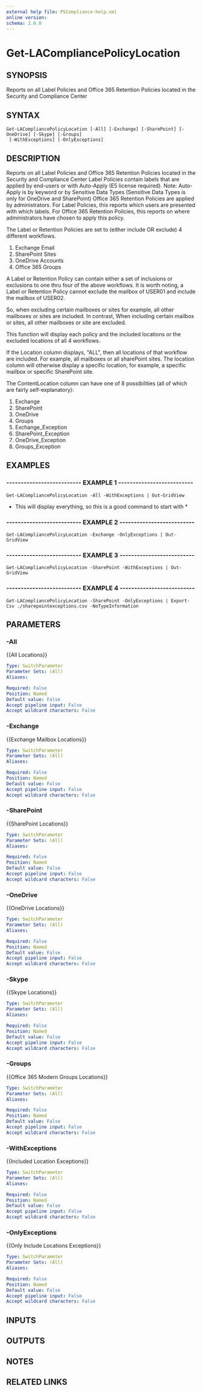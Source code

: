 ```yaml
---
external help file: PSCompliance-help.xml
online version: 
schema: 2.0.0
---
```


# Get-LACompliancePolicyLocation

## SYNOPSIS
Reports on all Label Policies and Office 365 Retention Policies located in the Security and Compliance Center

## SYNTAX

```
Get-LACompliancePolicyLocation [-All] [-Exchange] [-SharePoint] [-OneDrive] [-Skype] [-Groups]
 [-WithExceptions] [-OnlyExceptions]
```

## DESCRIPTION
Reports on all Label Policies and Office 365 Retention Policies located in the Security and Compliance Center
Label Policies contain labels that are applied by end-users or with Auto-Apply (E5 license required).
Note: Auto-Apply is by keyword or by Sensitive Data Types (Sensitive Data Types is only for OneDrive and SharePoint)
Office 365 Retention Policies are applied by administrators.
For Label Policies, this reports which users are presented with which labels.
For Office 365 Retention Policies, this reports on where administrators have chosen to apply this policy.

The Label or Retention Policies are set to (either include OR exclude) 4 different workflows.
 
1. Exchange Email
2. SharePoint Sites
3. OneDrive Accounts
4. Office 365 Groups

A Label or Retention Policy can contain either a set of inclusions or exclusions to one thru four of the above workflows.
It is worth noting, a Label or Retention Policy cannot exclude the mailbox of USER01 and include the mailbox of USER02.
 
So, when excluding certain mailboxes or sites for example, all other mailboxes or sites are included.
In contrast, When including certain mailbox or sites, all other mailboxes or site are excluded.

This function will display each policy and the included locations or the excluded locations of all 4 workflows.

If the Location column displays, "ALL", then all locations of that workflow are included.
For example, all mailboxes or all sharePoint sites.
The location column will otherwise display a specific location, for example, a specific mailbox or specific SharePoint site.

The ContentLocation column can have one of 8 possibilities (all of which are fairly self-explanatory):

1. Exchange
2. SharePoint
3. OneDrive
4. Groups
5. Exchange_Exception
6. SharePoint_Exception
7. OneDrive_Exception
8. Groups_Exception

## EXAMPLES

### -------------------------- EXAMPLE 1 --------------------------
```
Get-LACompliancePolicyLocation -All -WithExceptions | Out-GridView
```

* This will display everything, so this is a good command to start with *

### -------------------------- EXAMPLE 2 --------------------------
```
Get-LACompliancePolicyLocation -Exchange -OnlyExceptions | Out-GridView
```

### -------------------------- EXAMPLE 3 --------------------------
```
Get-LACompliancePolicyLocation -SharePoint -WithExceptions | Out-GridView
```

### -------------------------- EXAMPLE 4 --------------------------
```
Get-LACompliancePolicyLocation -SharePoint -OnlyExceptions | Export-Csv ./sharepointexceptions.csv -NoTypeInformation
```

## PARAMETERS

### -All
{{All Locations}}

```yaml
Type: SwitchParameter
Parameter Sets: (All)
Aliases: 

Required: False
Position: Named
Default value: False
Accept pipeline input: False
Accept wildcard characters: False
```

### -Exchange
{{Exchange Mailbox Locations}}

```yaml
Type: SwitchParameter
Parameter Sets: (All)
Aliases: 

Required: False
Position: Named
Default value: False
Accept pipeline input: False
Accept wildcard characters: False
```

### -SharePoint
{{SharePoint Locations}}

```yaml
Type: SwitchParameter
Parameter Sets: (All)
Aliases: 

Required: False
Position: Named
Default value: False
Accept pipeline input: False
Accept wildcard characters: False
```

### -OneDrive
{{OneDrive Locations}}

```yaml
Type: SwitchParameter
Parameter Sets: (All)
Aliases: 

Required: False
Position: Named
Default value: False
Accept pipeline input: False
Accept wildcard characters: False
```

### -Skype
{{Skype Locations}}

```yaml
Type: SwitchParameter
Parameter Sets: (All)
Aliases: 

Required: False
Position: Named
Default value: False
Accept pipeline input: False
Accept wildcard characters: False
```

### -Groups
{{Office 365 Modern Groups Locations}}

```yaml
Type: SwitchParameter
Parameter Sets: (All)
Aliases: 

Required: False
Position: Named
Default value: False
Accept pipeline input: False
Accept wildcard characters: False
```

### -WithExceptions
{{Included Location Exceptions}}

```yaml
Type: SwitchParameter
Parameter Sets: (All)
Aliases: 

Required: False
Position: Named
Default value: False
Accept pipeline input: False
Accept wildcard characters: False
```

### -OnlyExceptions
{{Only Include Locations Exceptions}}

```yaml
Type: SwitchParameter
Parameter Sets: (All)
Aliases: 

Required: False
Position: Named
Default value: False
Accept pipeline input: False
Accept wildcard characters: False
```

## INPUTS

## OUTPUTS

## NOTES

## RELATED LINKS

